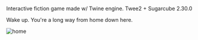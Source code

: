 Interactive fiction game made w/ Twine engine. Twee2 + Sugarcube 2.30.0

Wake up. 
You're a long way from home down here.

![home](../master/hellquest_home.PNG?raw=true)
